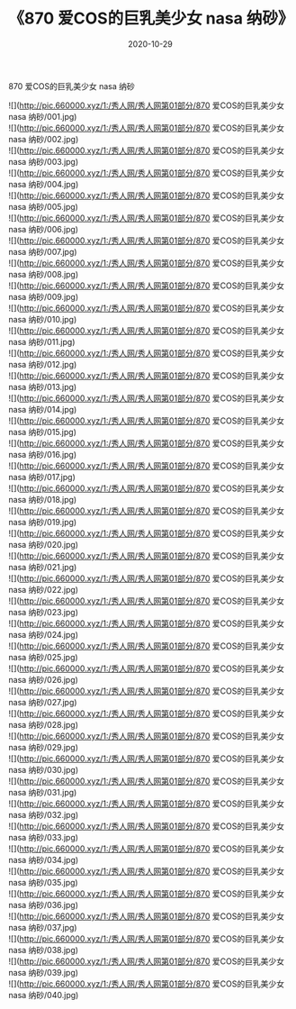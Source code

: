 ﻿---
layout: post
title:  《870 爱COS的巨乳美少女 nasa 纳砂》
date:   2020-10-29
img: http://pic.660000.xyz/1:/秀人网/秀人网第01部分/870 爱COS的巨乳美少女 nasa 纳砂/000.jpg
categories: [美女, 清纯, 唯美]
---

870 爱COS的巨乳美少女 nasa 纳砂

  ![](http://pic.660000.xyz/1:/秀人网/秀人网第01部分/870 爱COS的巨乳美少女 nasa 纳砂/001.jpg) <br> ![](http://pic.660000.xyz/1:/秀人网/秀人网第01部分/870 爱COS的巨乳美少女 nasa 纳砂/002.jpg) <br> ![](http://pic.660000.xyz/1:/秀人网/秀人网第01部分/870 爱COS的巨乳美少女 nasa 纳砂/003.jpg) <br> ![](http://pic.660000.xyz/1:/秀人网/秀人网第01部分/870 爱COS的巨乳美少女 nasa 纳砂/004.jpg) <br> ![](http://pic.660000.xyz/1:/秀人网/秀人网第01部分/870 爱COS的巨乳美少女 nasa 纳砂/005.jpg) <br> ![](http://pic.660000.xyz/1:/秀人网/秀人网第01部分/870 爱COS的巨乳美少女 nasa 纳砂/006.jpg) <br> ![](http://pic.660000.xyz/1:/秀人网/秀人网第01部分/870 爱COS的巨乳美少女 nasa 纳砂/007.jpg) <br> ![](http://pic.660000.xyz/1:/秀人网/秀人网第01部分/870 爱COS的巨乳美少女 nasa 纳砂/008.jpg) <br> ![](http://pic.660000.xyz/1:/秀人网/秀人网第01部分/870 爱COS的巨乳美少女 nasa 纳砂/009.jpg) <br> ![](http://pic.660000.xyz/1:/秀人网/秀人网第01部分/870 爱COS的巨乳美少女 nasa 纳砂/010.jpg) <br> ![](http://pic.660000.xyz/1:/秀人网/秀人网第01部分/870 爱COS的巨乳美少女 nasa 纳砂/011.jpg) <br> ![](http://pic.660000.xyz/1:/秀人网/秀人网第01部分/870 爱COS的巨乳美少女 nasa 纳砂/012.jpg) <br> ![](http://pic.660000.xyz/1:/秀人网/秀人网第01部分/870 爱COS的巨乳美少女 nasa 纳砂/013.jpg) <br> ![](http://pic.660000.xyz/1:/秀人网/秀人网第01部分/870 爱COS的巨乳美少女 nasa 纳砂/014.jpg) <br> ![](http://pic.660000.xyz/1:/秀人网/秀人网第01部分/870 爱COS的巨乳美少女 nasa 纳砂/015.jpg) <br> ![](http://pic.660000.xyz/1:/秀人网/秀人网第01部分/870 爱COS的巨乳美少女 nasa 纳砂/016.jpg) <br> ![](http://pic.660000.xyz/1:/秀人网/秀人网第01部分/870 爱COS的巨乳美少女 nasa 纳砂/017.jpg) <br> ![](http://pic.660000.xyz/1:/秀人网/秀人网第01部分/870 爱COS的巨乳美少女 nasa 纳砂/018.jpg) <br> ![](http://pic.660000.xyz/1:/秀人网/秀人网第01部分/870 爱COS的巨乳美少女 nasa 纳砂/019.jpg) <br> ![](http://pic.660000.xyz/1:/秀人网/秀人网第01部分/870 爱COS的巨乳美少女 nasa 纳砂/020.jpg) <br> ![](http://pic.660000.xyz/1:/秀人网/秀人网第01部分/870 爱COS的巨乳美少女 nasa 纳砂/021.jpg) <br> ![](http://pic.660000.xyz/1:/秀人网/秀人网第01部分/870 爱COS的巨乳美少女 nasa 纳砂/022.jpg) <br> ![](http://pic.660000.xyz/1:/秀人网/秀人网第01部分/870 爱COS的巨乳美少女 nasa 纳砂/023.jpg) <br> ![](http://pic.660000.xyz/1:/秀人网/秀人网第01部分/870 爱COS的巨乳美少女 nasa 纳砂/024.jpg) <br> ![](http://pic.660000.xyz/1:/秀人网/秀人网第01部分/870 爱COS的巨乳美少女 nasa 纳砂/025.jpg) <br> ![](http://pic.660000.xyz/1:/秀人网/秀人网第01部分/870 爱COS的巨乳美少女 nasa 纳砂/026.jpg) <br> ![](http://pic.660000.xyz/1:/秀人网/秀人网第01部分/870 爱COS的巨乳美少女 nasa 纳砂/027.jpg) <br> ![](http://pic.660000.xyz/1:/秀人网/秀人网第01部分/870 爱COS的巨乳美少女 nasa 纳砂/028.jpg) <br> ![](http://pic.660000.xyz/1:/秀人网/秀人网第01部分/870 爱COS的巨乳美少女 nasa 纳砂/029.jpg) <br> ![](http://pic.660000.xyz/1:/秀人网/秀人网第01部分/870 爱COS的巨乳美少女 nasa 纳砂/030.jpg) <br> ![](http://pic.660000.xyz/1:/秀人网/秀人网第01部分/870 爱COS的巨乳美少女 nasa 纳砂/031.jpg) <br> ![](http://pic.660000.xyz/1:/秀人网/秀人网第01部分/870 爱COS的巨乳美少女 nasa 纳砂/032.jpg) <br> ![](http://pic.660000.xyz/1:/秀人网/秀人网第01部分/870 爱COS的巨乳美少女 nasa 纳砂/033.jpg) <br> ![](http://pic.660000.xyz/1:/秀人网/秀人网第01部分/870 爱COS的巨乳美少女 nasa 纳砂/034.jpg) <br> ![](http://pic.660000.xyz/1:/秀人网/秀人网第01部分/870 爱COS的巨乳美少女 nasa 纳砂/035.jpg) <br> ![](http://pic.660000.xyz/1:/秀人网/秀人网第01部分/870 爱COS的巨乳美少女 nasa 纳砂/036.jpg) <br> ![](http://pic.660000.xyz/1:/秀人网/秀人网第01部分/870 爱COS的巨乳美少女 nasa 纳砂/037.jpg) <br> ![](http://pic.660000.xyz/1:/秀人网/秀人网第01部分/870 爱COS的巨乳美少女 nasa 纳砂/038.jpg) <br> ![](http://pic.660000.xyz/1:/秀人网/秀人网第01部分/870 爱COS的巨乳美少女 nasa 纳砂/039.jpg) <br> ![](http://pic.660000.xyz/1:/秀人网/秀人网第01部分/870 爱COS的巨乳美少女 nasa 纳砂/040.jpg) <br>